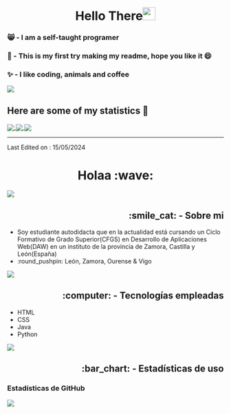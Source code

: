 <h1 align="center">Hello There<img src="https://github.com/souvikguria98/souvikguria98/blob/master/Hi.gif" width="30"> </h1>

### 😸 - I am a self-taught programer
### 🍃 - This is my first try making my readme, hope you like it 😄
### ✨ - I like coding, animals and coffee

<a href="https://www.youtube.com/watch?v=dQw4w9WgXcQ"><img src="https://user-images.githubusercontent.com/73097560/115834477-dbab4500-a447-11eb-908a-139a6edaec5c.gif"></a>

## Here are some of my statistics 🚀

<a href="https://github.com/anuraghazra/github-readme-stats">
  <img align="center" src="https://github-readme-stats.vercel.app/api?username=irenerodrod&hide=stars,issues&count_private=true&show_icons=true&theme=gotham"/>
</a>
<a href="https://github.com/anuraghazra/github-readme-stats">
  <img align="center" src="https://github-readme-stats.vercel.app/api/top-langs/?username=irenerodrod&layout=compact&theme=gotham" />
</a>
<a href="https://github.com/anuraghazra/github-readme-stats">
  <img align="center" src="https://github-readme-stats.vercel.app/api/wakatime?username=irenerodrod" />
</a>


------
Last Edited on : 15/05/2024

<h1 align="center">Holaa :wave:</h1>

<img src="https://user-images.githubusercontent.com/73097560/115834477-dbab4500-a447-11eb-908a-139a6edaec5c.gif">

<h2 align="right">:smile_cat: - Sobre mi</h2>
<ul>
  <li>Soy estudiante autodidacta que en la actualidad está cursando un Ciclo Formativo de Grado Superior(CFGS) en Desarrollo de Aplicaciones Web(DAW) en un instituto de la provincia de Zamora, Castilla y León(España)</li>
  <li>:round_pushpin: León, Zamora, Ourense & Vigo </li>
</ul>

<img src="https://user-images.githubusercontent.com/73097560/115834477-dbab4500-a447-11eb-908a-139a6edaec5c.gif">

<h2 align="right">:computer: - Tecnologías empleadas</h2>
<ul>
  <li>HTML</li>
  <li>CSS</li>
  <li>Java</li>
  <li>Python</li>
</ul>

<img src="https://user-images.githubusercontent.com/73097560/115834477-dbab4500-a447-11eb-908a-139a6edaec5c.gif">

<h2 align="right">:bar_chart: - Estadísticas de uso</h2>
<section>
  <h3>Estadísticas de GitHub</h3>
  
  <article align="left">
    <a href="https://github.com/anuraghazra/github-readme-stats">
    <img align="center" src="https://github-readme-stats.vercel.app/api?username=irenerodrod&hide=stars,issues&count_private=true&show_icons=true&theme=gotham"/>
    </a>
  </article>
  
</section>
